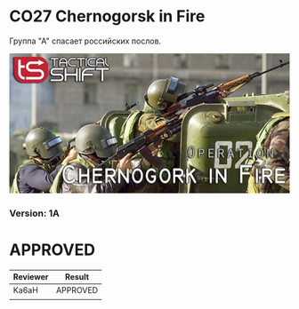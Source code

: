 ﻿# CO27 Сhernogorsk in Fire
Группа "А" спасает российских послов.

<img src='https://raw.githubusercontent.com/rempopo/CO27_Chernogorsk_in_Fire.Woodland_ACR/master/overview.jpg' />	

### Version: 1A


# APPROVED
| Reviewer | Result |
| ------------ | ------------- |
| Ka6aH | APPROVED |
| | |

